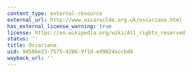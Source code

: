 ```yaml
---
content_type: external-resource
external_url: http://www.oscarwilde.org.uk/oscariana.html
has_external_license_warning: true
license: https://en.wikipedia.org/wiki/All_rights_reserved
status: ''
title: Oscariana
uid: 9d586e23-7575-4286-9f1d-ed9824accbd4
wayback_url: ''
---
```

